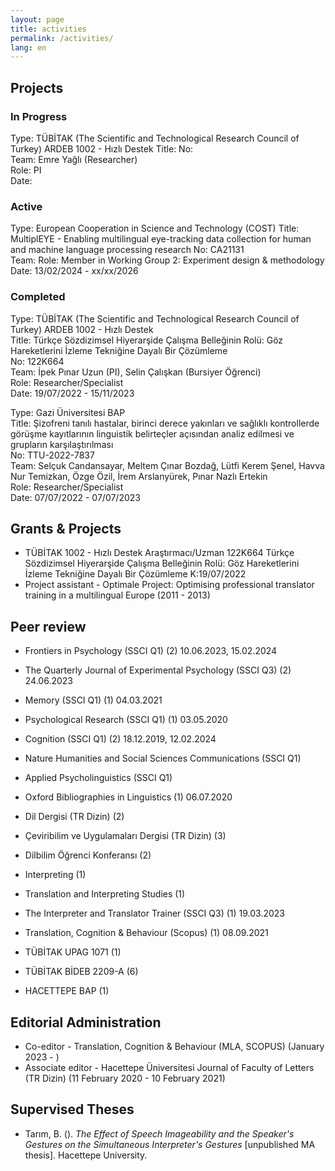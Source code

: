 ```yaml
---
layout: page
title: activities
permalink: /activities/
lang: en
---
```


## Projects

### In Progress

Type: TÜBİTAK (The Scientific and Technological Research Council of Turkey) ARDEB 1002 - Hızlı Destek
Title: 
No:   
Team: Emre Yağlı (Researcher)  
Role: PI  
Date: 

### Active

Type: European Cooperation in Science and Technology (COST) 
Title: MultiplEYE - Enabling multilingual eye-tracking data collection for human and machine language processing research
No: CA21131  
Team: 
Role: Member in Working Group 2: Experiment design & methodology 
Date: 13/02/2024 -  xx/xx/2026

### Completed

Type: TÜBİTAK (The Scientific and Technological Research Council of Turkey) ARDEB 1002 - Hızlı Destek  
Title: Türkçe Sözdizimsel Hiyerarşide Çalışma Belleğinin Rolü: Göz Hareketlerini İzleme Tekniğine Dayalı Bir Çözümleme  
No: 122K664  
Team: İpek Pınar Uzun (PI), Selin Çalışkan (Bursiyer Öğrenci)  
Role: Researcher/Specialist  
Date: 19/07/2022 -  15/11/2023

Type: Gazi Üniversitesi BAP  
Title: Şizofreni tanılı hastalar, birinci derece yakınları ve sağlıklı kontrollerde görüşme kayıtlarının linguistik belirteçler
açısından analiz edilmesi ve grupların karşılaştırılması  
No: TTU-2022-7837  
Team: Selçuk Candansayar, Meltem Çınar Bozdağ, Lütfi Kerem Şenel, Havva Nur Temizkan, Özge Özil, İrem Arslanyürek, Pınar Nazlı Ertekin  
Role: Researcher/Specialist  
Date: 07/07/2022 - 07/07/2023

## Grants & Projects
- TÜBİTAK 1002 - Hızlı Destek	Araştırmacı/Uzman	122K664	Türkçe Sözdizimsel Hiyerarşide Çalışma Belleğinin Rolü: Göz Hareketlerini İzleme Tekniğine Dayalı Bir Çözümleme	K:19/07/2022
- Project assistant - Optimale Project: Optimising professional translator training in a multilingual Europe (2011 - 2013)

## Peer review
- Frontiers in Psychology (SSCI Q1) (2) 10.06.2023, 15.02.2024
- The Quarterly Journal of Experimental Psychology (SSCI Q3) (2) 24.06.2023
- Memory (SSCI Q1) (1) 04.03.2021
- Psychological Research (SSCI Q1) (1) 03.05.2020
- Cognition (SSCI Q1) (2) 18.12.2019, 12.02.2024
- Nature Humanities and Social Sciences Communications (SSCI Q1)
- Applied Psycholinguistics (SSCI Q1)

- Oxford Bibliographies in Linguistics (1) 06.07.2020
- Dil Dergisi (TR Dizin) (2)
- Çeviribilim ve Uygulamaları Dergisi (TR Dizin) (3)
- Dilbilim Öğrenci Konferansı (2)

- Interpreting (1)
- Translation and Interpreting Studies (1)
- The Interpreter and Translator Trainer (SSCI Q3) (1) 19.03.2023
- Translation, Cognition & Behaviour (Scopus) (1) 08.09.2021

- TÜBİTAK UPAG 1071 (1)
- TÜBİTAK BİDEB 2209-A (6)
- HACETTEPE BAP (1)

## Editorial Administration
- Co-editor - Translation, Cognition & Behaviour (MLA, SCOPUS) (January 2023 - )
- Associate editor - Hacettepe Üniversitesi Journal of Faculty of Letters (TR Dizin) (11 February 2020 - 10 February 2021)

## Supervised Theses
- Tarım, B. (). *The Effect of Speech Imageability and the Speaker's Gestures on the Simultaneous Interpreter's Gestures* [unpublished MA thesis]. Hacettepe University.